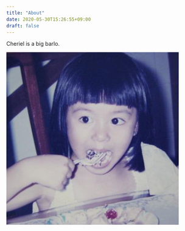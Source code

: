```yaml
---
title: "About"
date: 2020-05-30T15:26:55+09:00
draft: false
---
```


Cheriel is a big barlo.

![Young Cheriel](young_cheriel.jpg)